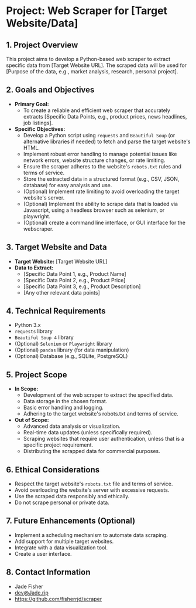 # Project: Web Scraper for [Target Website/Data]

## 1. Project Overview

This project aims to develop a Python-based web scraper to extract specific data from [Target Website URL]. The scraped data will be used for [Purpose of the data, e.g., market analysis, research, personal project].

## 2. Goals and Objectives

* **Primary Goal:**
    * To create a reliable and efficient web scraper that accurately extracts [Specific Data Points, e.g., product prices, news headlines, job listings].
* **Specific Objectives:**
    * Develop a Python script using `requests` and `Beautiful Soup` (or alternative libraries if needed) to fetch and parse the target website's HTML.
    * Implement robust error handling to manage potential issues like network errors, website structure changes, or rate limiting.
    * Ensure the scraper adheres to the website's `robots.txt` rules and terms of service.
    * Store the extracted data in a structured format (e.g., CSV, JSON, database) for easy analysis and use.
    * (Optional) Implement rate limiting to avoid overloading the target website's server.
    * (Optional) Implement the ability to scrape data that is loaded via Javascript, using a headless browser such as selenium, or playwright.
    * (Optional) create a command line interface, or GUI interface for the webscraper.

## 3. Target Website and Data

* **Target Website:** [Target Website URL]
* **Data to Extract:**
    * [Specific Data Point 1, e.g., Product Name]
    * [Specific Data Point 2, e.g., Product Price]
    * [Specific Data Point 3, e.g., Product Description]
    * [Any other relevant data points]

## 4. Technical Requirements

* Python 3.x
* `requests` library
* `Beautiful Soup 4` library
* (Optional) `Selenium` or `Playwright` library
* (Optional) `pandas` library (for data manipulation)
* (Optional) Database (e.g., SQLite, PostgreSQL)

## 5. Project Scope

* **In Scope:**
    * Development of the web scraper to extract the specified data.
    * Data storage in the chosen format.
    * Basic error handling and logging.
    * Adhering to the target website's robots.txt and terms of service.
* **Out of Scope:**
    * Advanced data analysis or visualization.
    * Real-time data updates (unless specifically required).
    * Scraping websites that require user authentication, unless that is a specific project requirement.
    * Distributing the scrapped data for commercial purposes.

## 6. Ethical Considerations

* Respect the target website's `robots.txt` file and terms of service.
* Avoid overloading the website's server with excessive requests.
* Use the scraped data responsibly and ethically.
* Do not scrape personal or private data.

## 7. Future Enhancements (Optional)

* Implement a scheduling mechanism to automate data scraping.
* Add support for multiple target websites.
* Integrate with a data visualization tool.
* Create a user interface.

## 8. Contact Information

* Jade Fisher
* dev@Jade.rip
* https://github.com/fisherrjd/scraper